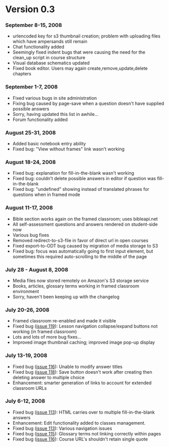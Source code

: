 # Version 0.3 #

### September 8-15, 2008 ###

  * urlencoded key for s3 thumbnail creation; problem with uploading files which have ampersands still remain
  * Chat functionality added
  * Seemingly fixed indent bugs that were causing the need for the clean\_up script in course structure
  * Visual database schematics updated
  * Fixed book editor. Users may again create,remove,update,delete chapters

### September 1-7, 2008 ###

  * Fixed various bugs in site administration
  * Fixing bug caused by page-save when a question doesn't have supplied possible answers
  * Sorry, having updated this list in awhile...
  * Forum functionality added

### August 25-31, 2008 ###

  * Added basic notebook entry ability
  * Fixed bug: "View without frames" link wasn't working

### August 18-24, 2008 ###

  * Fixed bug: explanation for fill-in-the-blank wasn't working
  * Fixed bug: couldn't delete possible answers in editor if question was fill-in-the-blank
  * Fixed bug: "undefined" showing instead of translated phrases for questions when in framed mode

### August 11-17, 2008 ###

  * Bible section works again on the framed classroom; uses bibleapi.net
  * All self-assessment questions and answers rendered on student-side now
  * Various bug fixes
  * Removed redirect-to-s3-file in favor of direct url in open courses
  * Fixed export-to-ODT bug caused by migration of media storage to S3
  * Fixed bug: focus was automatically going to first input element, but sometimes this required auto-scrolling to the middle of the page

### July 28 - August 8, 2008 ###

  * Media files now stored remotely on Amazon's S3 storage service
  * Books, articles, glossary terms working in framed classroom environment
  * Sorry, haven't been keeping up with the changelog

### July 20-26, 2008 ###

  * Framed classroom re-enabled and made it visible
  * Fixed bug ([issue 119](https://code.google.com/p/gclms/issues/detail?id=119)): Lesson navigation collapse/expand buttons not working (in framed classroom)
  * Lots and lots of more bug fixes...
  * Improved image thumbnail caching; improved image pop-up display

### July 13-19, 2008 ###

  * Fixed bug ([issue 116](https://code.google.com/p/gclms/issues/detail?id=116)): Unable to modify answer titles
  * Fixed bug ([issue 118](https://code.google.com/p/gclms/issues/detail?id=118)): Save button doesn't work after creating then deleting answer to multiple choice
  * Enhancement: smarter generation of links to account for extended classroom URLs

### July 6-12, 2008 ###

  * Fixed bug ([issue 113](https://code.google.com/p/gclms/issues/detail?id=113)): HTML carries over to multiple fill-in-the-blank answers
  * Enhancement: Edit functionality added to classes management.
  * Fixed bug ([issue 113](https://code.google.com/p/gclms/issues/detail?id=113)): Various navigation issues
  * Fixed bug ([issue 115](https://code.google.com/p/gclms/issues/detail?id=115)): Glossary terms not linking correctly within pages
  * Fixed bug ([issue 116](https://code.google.com/p/gclms/issues/detail?id=116)): Course URL's shouldn't retain single quote